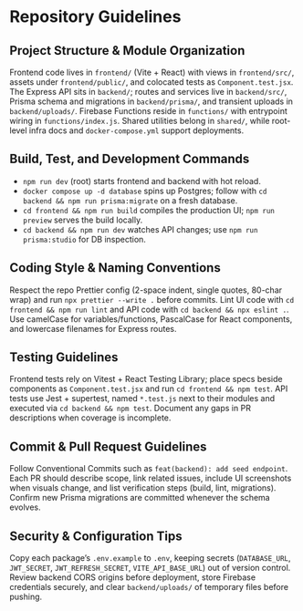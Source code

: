 # Repository Guidelines

## Project Structure & Module Organization
Frontend code lives in `frontend/` (Vite + React) with views in `frontend/src/`, assets under `frontend/public/`, and colocated tests as `Component.test.jsx`. The Express API sits in `backend/`; routes and services live in `backend/src/`, Prisma schema and migrations in `backend/prisma/`, and transient uploads in `backend/uploads/`. Firebase Functions reside in `functions/` with entrypoint wiring in `functions/index.js`. Shared utilities belong in `shared/`, while root-level infra docs and `docker-compose.yml` support deployments.

## Build, Test, and Development Commands
- `npm run dev` (root) starts frontend and backend with hot reload.
- `docker compose up -d database` spins up Postgres; follow with `cd backend && npm run prisma:migrate` on a fresh database.
- `cd frontend && npm run build` compiles the production UI; `npm run preview` serves the build locally.
- `cd backend && npm run dev` watches API changes; use `npm run prisma:studio` for DB inspection.

## Coding Style & Naming Conventions
Respect the repo Prettier config (2-space indent, single quotes, 80-char wrap) and run `npx prettier --write .` before commits. Lint UI code with `cd frontend && npm run lint` and API code with `cd backend && npx eslint .`. Use camelCase for variables/functions, PascalCase for React components, and lowercase filenames for Express routes.

## Testing Guidelines
Frontend tests rely on Vitest + React Testing Library; place specs beside components as `Component.test.jsx` and run `cd frontend && npm test`. API tests use Jest + supertest, named `*.test.js` next to their modules and executed via `cd backend && npm test`. Document any gaps in PR descriptions when coverage is incomplete.

## Commit & Pull Request Guidelines
Follow Conventional Commits such as `feat(backend): add seed endpoint`. Each PR should describe scope, link related issues, include UI screenshots when visuals change, and list verification steps (build, lint, migrations). Confirm new Prisma migrations are committed whenever the schema evolves.

## Security & Configuration Tips
Copy each package’s `.env.example` to `.env`, keeping secrets (`DATABASE_URL`, `JWT_SECRET`, `JWT_REFRESH_SECRET`, `VITE_API_BASE_URL`) out of version control. Review backend CORS origins before deployment, store Firebase credentials securely, and clear `backend/uploads/` of temporary files before pushing.
